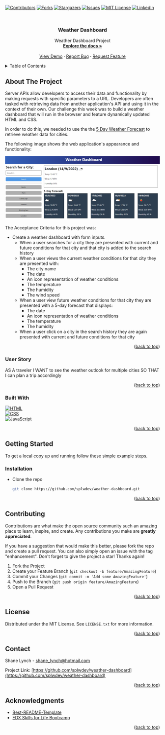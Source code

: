 <!-- Improved compatibility of back to top link: See: https://github.com/othneildrew/Best-README-Template/pull/73 -->
<a name="readme-top"></a>
<!--
*** Thanks for checking out the Best-README-Template. If you have a suggestion
*** that would make this better, please fork the repo and create a pull request
*** or simply open an issue with the tag "enhancement".
*** Don't forget to give the project a star!
*** Thanks again! Now go create something AMAZING! :D
-->



<!-- PROJECT SHIELDS -->
<!--
*** I'm using markdown "reference style" links for readability.
*** Reference links are enclosed in brackets [ ] instead of parentheses ( ).
*** See the bottom of this document for the declaration of the reference variables
*** for contributors-url, forks-url, etc. This is an optional, concise syntax you may use.
*** https://www.markdownguide.org/basic-syntax/#reference-style-links
-->
[![Contributors][contributors-shield]][contributors-url]
[![Forks][forks-shield]][forks-url]
[![Stargazers][stars-shield]][stars-url]
[![Issues][issues-shield]][issues-url]
[![MIT License][license-shield]][license-url]
[![LinkedIn][linkedin-shield]][linkedin-url]



<!-- PROJECT LOGO -->
<br />
<div align="center">
  
<h3 align="center">Weather Dashboard</h3>

  <p align="center">
    Weather Dashboard Project
    <br />
    <a href="https://github.com/splwdev/weather-dashboard"><strong>Explore the docs »</strong></a>
    <br />
    <br />
    <a href="https://splwdev.github.io/weather-dashboard">View Demo</a>
    ·
    <a href="https://github.com/splwdev/weather-dashboard/issues">Report Bug</a>
    ·
    <a href="https://github.com/splwdev/weather-dashboard/issues">Request Feature</a>
  </p>
</div>



<!-- TABLE OF CONTENTS -->
<details>
  <summary>Table of Contents</summary>
  <ol>
    <li>
      <a href="#about-the-project">About The Project</a>
      <ul>
        <li><a href="#user-story">User Story</a></li>
        <li><a href="#built-with">Built With</a></li>
      </ul>
    </li>
    <li>
      <a href="#getting-started">Getting Started</a>
      <ul>
        <li><a href="#installation">Installation</a></li>
      </ul>
    </li>
    <li><a href="#contributing">Contributing</a></li>
    <li><a href="#license">License</a></li>
    <li><a href="#contact">Contact</a></li>
    <li><a href="#acknowledgments">Acknowledgments</a></li>
  </ol>
</details>


<!-- ABOUT THE PROJECT -->
## About The Project

Server APIs allow developers to access their data and functionality by making requests with specific parameters to a URL. Developers are often tasked with retrieving data from another application's API and using it in the context of their own. Our challenge this week was to build a weather dashboard that will run in the browser and feature dynamically updated HTML and CSS.

In order to do this, we needed to use the the [5 Day Weather Forecast](https://openweathermap.org/forecast5) to retrieve weather data for cities.

The following image shows the web application's appearance and functionality:

[![Product Name Screen Shot][product-screenshot]](https://splwdev.github.io/weather-dashboard)

The Acceptance Criteria for this project was:

* Create a weather dashboard with form inputs.
  * When a user searches for a city they are presented with current and future conditions for that city and that city is added to the search history
  * When a user views the current weather conditions for that city they are presented with:
    * The city name
    * The date
    * An icon representation of weather conditions
    * The temperature
    * The humidity
    * The wind speed
  * When a user view future weather conditions for that city they are presented with a 5-day forecast that displays:
    * The date
    * An icon representation of weather conditions
    * The temperature
    * The humidity
  * When a user click on a city in the search history they are again presented with current and future conditions for that city


<p align="right">(<a href="#readme-top">back to top</a>)</p>

### User Story

AS A traveler
I WANT to see the weather outlook for multiple cities
SO THAT I can plan a trip accordingly

<p align="right">(<a href="#readme-top">back to top</a>)</p>

### Built With

[![HTML][HTML]][HTML-url]<br>
[![CSS][CSS]][CSS-url]<br>
[![JavaScript][JavaScript]][JavaScript-url]

<p align="right">(<a href="#readme-top">back to top</a>)</p>



<!-- GETTING STARTED -->
## Getting Started

To get a local copy up and running follow these simple example steps.

### Installation

* Clone the repo
   ```sh
   git clone https://github.com/splwdev/weather-dashboard.git
   ```

<p align="right">(<a href="#readme-top">back to top</a>)</p>


<!-- CONTRIBUTING -->
## Contributing

Contributions are what make the open source community such an amazing place to learn, inspire, and create. Any contributions you make are **greatly appreciated**.

If you have a suggestion that would make this better, please fork the repo and create a pull request. You can also simply open an issue with the tag "enhancement".
Don't forget to give the project a star! Thanks again!

1. Fork the Project
2. Create your Feature Branch (`git checkout -b feature/AmazingFeature`)
3. Commit your Changes (`git commit -m 'Add some AmazingFeature'`)
4. Push to the Branch (`git push origin feature/AmazingFeature`)
5. Open a Pull Request

<p align="right">(<a href="#readme-top">back to top</a>)</p>



<!-- LICENSE -->
## License

Distributed under the MIT License. See `LICENSE.txt` for more information.

<p align="right">(<a href="#readme-top">back to top</a>)</p>



<!-- CONTACT -->
## Contact

Shane Lynch - shane_lynch@hotmail.com

Project Link: [https://github.com/splwdev/weather-dashboard](https://github.com/splwdev/weather-dashboard)

<p align="right">(<a href="#readme-top">back to top</a>)</p>



<!-- ACKNOWLEDGMENTS -->
## Acknowledgments

* [Best-README-Template](https://github.com/othneildrew/Best-README-Template)
* [EDX Skills for Life Bootcamp](https://skillsforlife.edx.org/)

<p align="right">(<a href="#readme-top">back to top</a>)</p>



<!-- MARKDOWN LINKS & IMAGES -->
<!-- https://www.markdownguide.org/basic-syntax/#reference-style-links -->
[contributors-shield]: https://img.shields.io/github/contributors/splwdev/weather-dashboard.svg?style=for-the-badge
[contributors-url]: https://github.com/splwdev/weather-dashboard/graphs/contributors
[forks-shield]: https://img.shields.io/github/forks/splwdev/weather-dashboard?style=for-the-badge
[forks-url]: https://github.com/splwdev/weather-dashboard/network/members
[stars-shield]: https://img.shields.io/github/stars/splwdev/weather-dashboard.svg?style=for-the-badge
[stars-url]: https://github.com/splwdev/weather-dashboard/stargazers
[issues-shield]: https://img.shields.io/github/issues/splwdev/weather-dashboard.svg?style=for-the-badge
[issues-url]: https://github.com/splwdev/weather-dashboard/issues
[license-shield]: https://img.shields.io/github/license/splwdev/weather-dashboard.svg?style=for-the-badge
[license-url]: https://github.com/splwdev/weather-dashboard/blob/master/LICENSE.txt
[linkedin-shield]: https://img.shields.io/badge/-LinkedIn-black.svg?style=for-the-badge&logo=linkedin&colorB=555
[linkedin-url]: https://linkedin.com/in/shane-lynch-b28bb15
[product-screenshot]: ./assets/images/10-server-side-apis-challenge-demo.png
[HTML]: https://img.shields.io/badge/HTML-000000?style=for-the-badge
[HTML-url]: https://developer.mozilla.org/en-US/docs/Web/HTML
[CSS]: https://img.shields.io/badge/css-DD0031?style=for-the-badge
[CSS-url]: https://developer.mozilla.org/en-US/docs/Web/CSS/Cascade
[JavaScript]: https://img.shields.io/badge/javascript-yellow?style=for-the-badge
[JavaScript-url]: https://developer.mozilla.org/en-US/docs/Web/javascript
